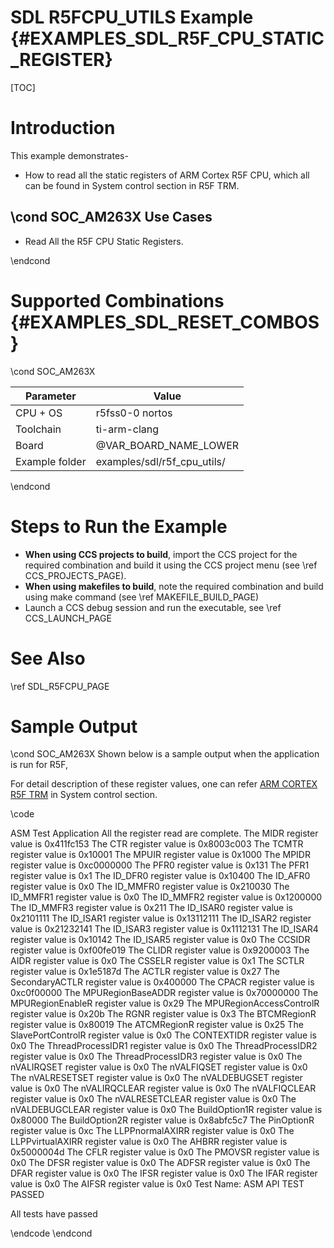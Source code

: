 # SDL R5FCPU_UTILS Example {#EXAMPLES_SDL_R5F_CPU_STATIC_REGISTER}

[TOC]

# Introduction

This example demonstrates-
* How to read all the static registers of ARM Cortex R5F CPU, which all can be found in System control section in R5F TRM.

\cond SOC_AM263X
Use Cases
---------
* Read All the R5F CPU Static Registers.

\endcond


# Supported Combinations {#EXAMPLES_SDL_RESET_COMBOS}


\cond SOC_AM263X

 Parameter      | Value
 ---------------|-----------
 CPU + OS       | r5fss0-0 nortos
 Toolchain      | ti-arm-clang
 Board          | @VAR_BOARD_NAME_LOWER
 Example folder | examples/sdl/r5f_cpu_utils/

\endcond


# Steps to Run the Example

- **When using CCS projects to build**, import the CCS project for the required combination
  and build it using the CCS project menu (see \ref CCS_PROJECTS_PAGE).
- **When using makefiles to build**, note the required combination and build using
  make command (see \ref MAKEFILE_BUILD_PAGE)
- Launch a CCS debug session and run the executable, see \ref CCS_LAUNCH_PAGE

# See Also

\ref SDL_R5FCPU_PAGE

# Sample Output

\cond  SOC_AM263X
Shown below is a sample output when the application is run for R5F,

For detail description of these register values, one can refer
[ARM CORTEX R5F TRM](https://developer.arm.com/documentation/ddi0460/c/System-Control/Register-descriptions?lang=en) in System control section.

\code

 ASM Test Application
All the register read are complete.
The MIDR register value  is  0x411fc153
The CTR register value  is  0x8003c003
The TCMTR register value  is  0x10001
The MPUIR register value  is  0x1000
The MPIDR register value  is  0xc0000000
The PFR0 register value  is  0x131
The PFR1 register value  is  0x1
The ID_DFR0 register value  is  0x10400
The ID_AFR0 register value  is  0x0
The ID_MMFR0 register value  is  0x210030
The ID_MMFR1 register value  is  0x0
The ID_MMFR2 register value  is  0x1200000
The ID_MMFR3 register value  is  0x211
The ID_ISAR0 register value  is  0x2101111
The ID_ISAR1 register value  is  0x13112111
The ID_ISAR2 register value  is  0x21232141
The ID_ISAR3 register value  is  0x1112131
The ID_ISAR4 register value  is  0x10142
The ID_ISAR5 register value  is  0x0
The CCSIDR register value  is  0xf00fe019
The CLIDR register value  is  0x9200003
The AIDR register value  is  0x0
The CSSELR register value  is  0x1
The SCTLR register value  is  0x1e5187d
The ACTLR register value  is  0x27
The SecondaryACTLR register value  is  0x400000
The CPACR register value  is  0xc0f00000
The MPURegionBaseADDR register value  is  0x70000000
The MPURegionEnableR register value  is  0x29
The MPURegionAccessControlR register value  is  0x20b
The RGNR register value  is  0x3
The BTCMRegionR register value  is  0x80019
The ATCMRegionR register value  is  0x25
The SlavePortControlR register value  is  0x0
The CONTEXTIDR register value  is  0x0
The ThreadProcessIDR1 register value  is  0x0
The ThreadProcessIDR2 register value  is  0x0
The ThreadProcessIDR3 register value  is  0x0
The nVALIRQSET register value  is  0x0
The nVALFIQSET register value  is  0x0
The nVALRESETSET register value  is  0x0
The nVALDEBUGSET register value  is  0x0
The nVALIRQCLEAR register value  is  0x0
The nVALFIQCLEAR register value  is  0x0
The nVALRESETCLEAR register value  is  0x0
The nVALDEBUGCLEAR register value  is  0x0
The BuildOption1R register value  is  0x80000
The BuildOption2R register value  is  0x8abfc5c7
The PinOptionR register value  is  0xc
The LLPPnormalAXIRR register value  is  0x0
The LLPPvirtualAXIRR register value  is  0x0
The AHBRR register value  is  0x5000004d
The CFLR register value  is  0x0
The PMOVSR register value  is  0x0
The DFSR register value  is  0x0
The ADFSR register value  is  0x0
The DFAR register value  is  0x0
The IFSR register value  is  0x0
The IFAR register value  is  0x0
The AIFSR register value  is  0x0
Test Name: ASM API TEST  PASSED

 All tests have passed



\endcode
\endcond
